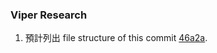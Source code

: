 ### Viper Research

1. 預計列出 file structure of this commit [46a2a](https://github.com/viper-framework/viper/tree/46a2a).
